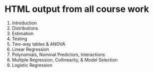 # HTML output from all course work

1.  Introduction
2.  Distributions
3.  Estimation
4.  Testing
5.  Two-way tables & ANOVA
6.  Linear Regression
7.  Polynomials, Nominal Predictors, Interactions
8.  Multiple Regression, Collinearity, & Model Selection
9.  Logistic Regression
